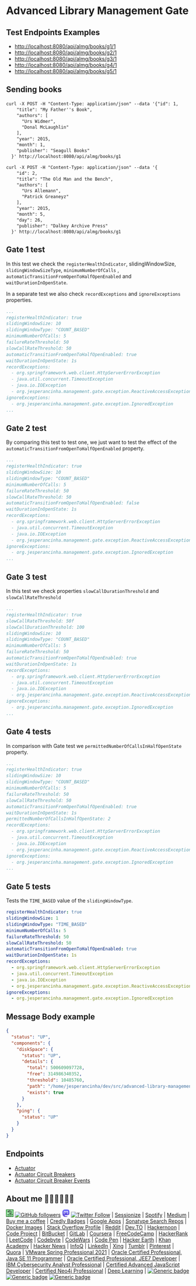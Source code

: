 # Advanced Library Management Gate

## Test Endpoints Examples

-   [http://localhost:8080/api/almg/books/g1/1](http://localhost:8080/api/almg/books/g1/1)
-   [http://localhost:8080/api/almg/books/g2/1](http://localhost:8080/api/almg/books/g2/1)
-   [http://localhost:8080/api/almg/books/g3/1](http://localhost:8080/api/almg/books/g3/1)
-   [http://localhost:8080/api/almg/books/g4/1](http://localhost:8080/api/almg/books/g4/1)
-   [http://localhost:8080/api/almg/books/g5/1](http://localhost:8080/api/almg/books/g5/1)

## Sending books

```shell
curl -X POST -H "Content-Type: application/json" --data '{"id": 1,
    "title": "My Father''s Book",
    "authors": [
      "Urs Widmer",
      "Donal McLaughlin"
    ],
    "year": 2015,
    "month": 1,
    "publisher": "Seagull Books"
  }' http://localhost:8080/api/almg/books/g1
```

```shell
curl -X POST -H "Content-Type: application/json" --data '{
    "id": 2,
    "title": "The Old Man and the Bench",
    "authors": [
      "Urs Allemann",
      "Patrick Greaneyz"
    ],
    "year": 2015,
    "month": 5,
    "day": 26,
    "publisher": "Dalkey Archive Press"
  }' http://localhost:8080/api/almg/books/g1
```

## Gate 1 test

In this test we check the `registerHealthIndicator`, slidingWindowSize, `slidingWindowSizeType`, `minimumNumberOfCalls`
, `automaticTransitionFromOpenToHalfOpenEnabled` and `waitDurationInOpenState`.

In a separate test we also check `recordExceptions` and `ignoreExceptions` properties.

```yaml
...
registerHealthIndicator: true
slidingWindowSize: 10
slidingWindowType: "COUNT_BASED"
minimumNumberOfCalls: 5
failureRateThreshold: 50
slowCallRateThreshold: 50
automaticTransitionFromOpenToHalfOpenEnabled: true
waitDurationInOpenState: 1s
recordExceptions:
  - org.springframework.web.client.HttpServerErrorException
  - java.util.concurrent.TimeoutException
  - java.io.IOException
  - org.jesperancinha.management.gate.exception.ReactiveAccessException
ignoreExceptions:
  - org.jesperancinha.management.gate.exception.IgnoredException
...
```

## Gate 2 test

By comparing this test to test one, we just want to test the effect of
the `automaticTransitionFromOpenToHalfOpenEnabled` property.

```yaml
...
registerHealthIndicator: true
slidingWindowSize: 10
slidingWindowType: "COUNT_BASED"
minimumNumberOfCalls: 5
failureRateThreshold: 50
slowCallRateThreshold: 50
automaticTransitionFromOpenToHalfOpenEnabled: false
waitDurationInOpenState: 1s
recordExceptions:
  - org.springframework.web.client.HttpServerErrorException
  - java.util.concurrent.TimeoutException
  - java.io.IOException
  - org.jesperancinha.management.gate.exception.ReactiveAccessException
ignoreExceptions:
  - org.jesperancinha.management.gate.exception.IgnoredException
...
```

## Gate 3 test

In this test we check properties `slowCallDurationThreshold` and `slowCallRateThreshold`

```yaml
...
registerHealthIndicator: true
slowCallRateThreshold: 50f
slowCallDurationThreshold: 100
slidingWindowSize: 10
slidingWindowType: "COUNT_BASED"
minimumNumberOfCalls: 5
failureRateThreshold: 50
automaticTransitionFromOpenToHalfOpenEnabled: true
waitDurationInOpenState: 1s
recordExceptions:
  - org.springframework.web.client.HttpServerErrorException
  - java.util.concurrent.TimeoutException
  - java.io.IOException
  - org.jesperancinha.management.gate.exception.ReactiveAccessException
ignoreExceptions:
  - org.jesperancinha.management.gate.exception.IgnoredException
...
```

## Gate 4 tests

In comparison with Gate test we `permittedNumberOfCallsInHalfOpenState` property.

```yaml
...
registerHealthIndicator: true
slidingWindowSize: 10
slidingWindowType: "COUNT_BASED"
minimumNumberOfCalls: 5
failureRateThreshold: 50
slowCallRateThreshold: 50
automaticTransitionFromOpenToHalfOpenEnabled: true
waitDurationInOpenState: 1s
permittedNumberOfCallsInHalfOpenState: 2
recordExceptions:
  - org.springframework.web.client.HttpServerErrorException
  - java.util.concurrent.TimeoutException
  - java.io.IOException
  - org.jesperancinha.management.gate.exception.ReactiveAccessException
ignoreExceptions:
  - org.jesperancinha.management.gate.exception.IgnoredException
...
```

## Gate 5 tests

Tests the `TIME_BASED` value of the `slidingWindowType`.

```yaml
registerHealthIndicator: true
slidingWindowSize: 1
slidingWindowType: "TIME_BASED"
minimumNumberOfCalls: 5
failureRateThreshold: 50
slowCallRateThreshold: 50
automaticTransitionFromOpenToHalfOpenEnabled: true
waitDurationInOpenState: 1s
recordExceptions:
  - org.springframework.web.client.HttpServerErrorException
  - java.util.concurrent.TimeoutException
  - java.io.IOException
  - org.jesperancinha.management.gate.exception.ReactiveAccessException
ignoreExceptions:
  - org.jesperancinha.management.gate.exception.IgnoredException
```

## Message Body example

```json
{
  "status": "UP",
  "components": {
    "diskSpace": {
      "status": "UP",
      "details": {
        "total": 500609097728,
        "free": 314986340352,
        "threshold": 10485760,
        "path": "/home/jesperancinha/dev/src/advanced-library-management/advanced-library-mngmt-gate/.",
        "exists": true
      }
    },
    "ping": {
      "status": "UP"
    }
  }
}
```

## Endpoints

-   [Actuator](http://localhost:8080/actuator)
-   [Actuator Circuit Breakers](http://localhost:8080/actuator/circuitbreakers)
-   [Actuator Circuit Breaker Events](http://localhost:8080/actuator/circuitbreakerevents)

## About me 👨🏽‍💻🚀🏳️‍🌈

[![alt text](https://raw.githubusercontent.com/jesperancinha/project-signer/master/project-signer-templates/icons-20/JEOrgLogo-20.png "João Esperancinha Homepage")](http://joaofilipesabinoesperancinha.nl)
[![GitHub followers](https://img.shields.io/github/followers/jesperancinha.svg?label=Jesperancinha&style=social "GitHub")](https://github.com/jesperancinha)
[![alt text](https://raw.githubusercontent.com/jesperancinha/project-signer/master/project-signer-templates/icons-20/mastodon-20.png "Mastodon")](https://masto.ai/@jesperancinha)
[![Twitter Follow](https://img.shields.io/twitter/follow/joaofse?label=João%20Esperancinha&style=social "Twitter")](https://twitter.com/joaofse)
| [Sessionize](https://sessionize.com/joao-esperancinha/)
| [Spotify](https://open.spotify.com/user/jlnozkcomrxgsaip7yvffpqqm?si=b54b89eae8894960)
| [Medium](https://medium.com/@jofisaes)
| [Buy me a coffee](https://www.buymeacoffee.com/jesperancinha)
| [Credly Badges](https://www.credly.com/users/joao-esperancinha)
| [Google Apps](https://play.google.com/store/apps/developer?id=Joao+Filipe+Sabino+Esperancinha)
| [Sonatype Search Repos](https://search.maven.org/search?q=org.jesperancinha)
| [Docker Images](https://hub.docker.com/u/jesperancinha)
| [Stack Overflow Profile](https://stackoverflow.com/users/3702839/joao-esperancinha)
| [Reddit](https://www.reddit.com/user/jesperancinha/)
| [Dev.TO](https://dev.to/jofisaes)
| [Hackernoon](https://hackernoon.com/@jesperancinha)
| [Code Project](https://www.codeproject.com/Members/jesperancinha)
| [BitBucket](https://bitbucket.org/jesperancinha)
| [GitLab](https://gitlab.com/jesperancinha)
| [Coursera](https://www.coursera.org/user/da3ff90299fa9297e283ee8e65364ffb)
| [FreeCodeCamp](https://www.freecodecamp.org/jofisaes)
| [HackerRank](https://www.hackerrank.com/jofisaes)
| [LeetCode](https://leetcode.com/jofisaes)
| [Codebyte](https://coderbyte.com/profile/jesperancinha)
| [CodeWars](https://www.codewars.com/users/jesperancinha)
| [Code Pen](https://codepen.io/jesperancinha)
| [Hacker Earth](https://www.hackerearth.com/@jofisaes)
| [Khan Academy](https://www.khanacademy.org/profile/jofisaes)
| [Hacker News](https://news.ycombinator.com/user?id=jesperancinha)
| [InfoQ](https://www.infoq.com/profile/Joao-Esperancinha.2/)
| [LinkedIn](https://www.linkedin.com/in/joaoesperancinha/)
| [Xing](https://www.xing.com/profile/Joao_Esperancinha/cv)
| [Tumblr](https://jofisaes.tumblr.com/)
| [Pinterest](https://nl.pinterest.com/jesperancinha/)
| [Quora](https://nl.quora.com/profile/Jo%C3%A3o-Esperancinha)
| [VMware Spring Professional 2021](https://www.credly.com/badges/762fa7a4-9cf4-417d-bd29-7e072d74cdb7)
| [Oracle Certified Professional, Java SE 11 Programmer](https://www.credly.com/badges/87609d8e-27c5-45c9-9e42-60a5e9283280)
| [Oracle Certified Professional, JEE7 Developer](https://www.credly.com/badges/27a14e06-f591-4105-91ca-8c3215ef39a2)
| [IBM Cybersecurity Analyst Professional](https://www.credly.com/badges/ad1f4abe-3dfa-4a8c-b3c7-bae4669ad8ce)
| [Certified Advanced JavaScript Developer](https://cancanit.com/certified/1462/)
| [Certified Neo4j Professional](https://graphacademy.neo4j.com/certificates/c279afd7c3988bd727f8b3acb44b87f7504f940aac952495ff827dbfcac024fb.pdf)
| [Deep Learning](https://www.credly.com/badges/8d27e38c-869d-4815-8df3-13762c642d64)
| [![Generic badge](https://img.shields.io/static/v1.svg?label=GitHub&message=JEsperancinhaOrg&color=yellow "jesperancinha.org dependencies")](https://github.com/JEsperancinhaOrg)
[![Generic badge](https://img.shields.io/static/v1.svg?label=All%20Badges&message=Badges&color=red "All badges")](https://joaofilipesabinoesperancinha.nl/badges)
[![Generic badge](https://img.shields.io/static/v1.svg?label=Status&message=Project%20Status&color=red "Project statuses")](https://github.com/jesperancinha/project-signer/blob/master/project-signer-quality/Build.md)
